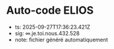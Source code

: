 # Auto-code ELIOS
- ts: 2025-09-27T17:36:23.421Z
- sig: ∞.je.toi.nous.432.528
- note: fichier généré automatiquement